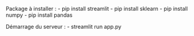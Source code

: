 Package à installer : 
    - pip install streamlit 
    - pip install sklearn
    - pip install numpy
    - pip install pandas

Démarrage du serveur : 
    - streamlit run app.py 